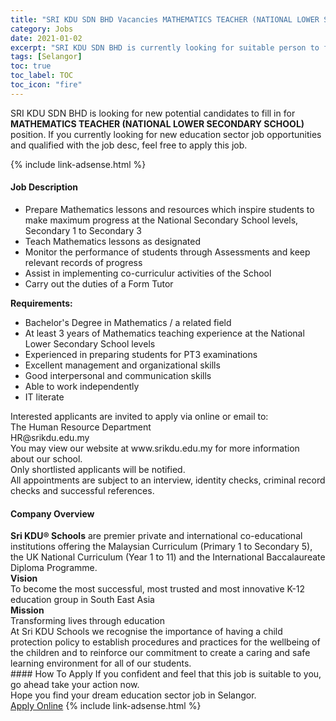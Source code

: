 ```yaml
---
title: "SRI KDU SDN BHD Vacancies MATHEMATICS TEACHER (NATIONAL LOWER SECONDARY SCHOOL)" 
category: Jobs 
date: 2021-01-02 
excerpt: "SRI KDU SDN BHD is currently looking for suitable person to fill in the MATHEMATICS TEACHER (NATIONAL LOWER SECONDARY SCHOOL) which positioned at Selangor" 
tags: [Selangor] 
toc: true 
toc_label: TOC 
toc_icon: "fire" 
--- 
```


<p>SRI KDU SDN BHD is looking for new potential candidates to fill in for <b>MATHEMATICS TEACHER (NATIONAL LOWER SECONDARY SCHOOL)</b> position. If you currently looking for new education sector job opportunities and qualified with the job desc, feel free to apply this job.
</p>{% include link-adsense.html %} 
 <div><div><div><h4>Job Description</h4></div></div><div><div><span><div><div><ul><li>Prepare Mathematics lessons and resources which inspire students to make maximum progress at the National Secondary School levels, Secondary 1 to Secondary 3</li><li>Teach Mathematics lessons as designated&#160;</li><li>Monitor the performance of students through Assessments and keep relevant records of progress</li><li>Assist in implementing co-curriculur activities of the School</li><li>Carry out the duties of a Form Tutor</li></ul><div><strong>Requirements:</strong></div><ul><li>Bachelor's Degree in Mathematics / a related field</li><li>At least 3 years of Mathematics teaching experience at the National Lower Secondary School levels&#160;</li><li>Experienced in preparing students for PT3 examinations</li><li>Excellent management and organizational skills</li><li>Good interpersonal and communication skills</li><li>Able to work independently</li><li>IT literate</li></ul><div>Interested applicants are invited to apply via online or email to:</div><div>The Human Resource Department</div><div>HR@srikdu.edu.my</div><div>You may view our website at www.srikdu.edu.my for more information about our school.</div><div>Only shortlisted applicants will be notified.</div><div>All appointments are subject to an interview, identity checks, criminal record checks and successful references.&#160;</div></div></div></span></div></div></div> 
<div><div><div><h4>Company Overview</h4></div></div><div><div><span><div><div>
<div>
<div>
<strong>Sri KDU&#174; Schools</strong> are premier private and international co-educational institutions offering the Malaysian Curriculum (Primary 1 to Secondary 5), the UK National Curriculum (Year 1 to 11) and the International Baccalaureate Diploma Programme.</div>
</div>
<div>
<div>
<strong>Vision</strong><br>
			To become the most successful, most trusted and most innovative K-12 education group in South East Asia</div>
<div>
<strong>Mission</strong></div>
<div>
			Transforming lives through education</div>
<div>
			At Sri KDU Schools we recognise the importance of having a child protection policy to establish procedures and practices for the wellbeing of the children and to reinforce our commitment to create a caring and safe learning environment for all of our students.</div>
</div>
</div></div></span></div></div></div> 
#### How To Apply 
If you confident and feel that this job is suitable to you, go ahead take your action now. <br/> 
Hope you find your dream education sector job in Selangor. <br/> 
<a href="https://www.jobstreet.com.my/en/job/mathematics-teacher-national-lower-secondary-school-4451155?jobId=jobstreet-my-job-4451155&sectionRank=5&token=0~d0cd161c-a858-43d0-9af1-c6a23b5dfcf6&fr=SRP%20View%20In%20New%20Ta" class="btn btn--info" target="_blank" rel="nofollow noopenner">Apply Online</a> 
{% include link-adsense.html %} 